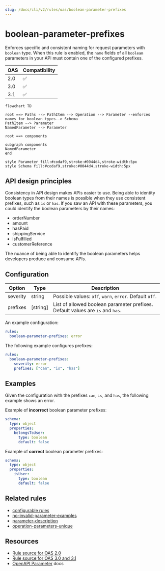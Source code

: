 ```yaml
---
slug: /docs/cli/v2/rules/oas/boolean-parameter-prefixes
---
```


# boolean-parameter-prefixes

Enforces specific and consistent naming for request parameters with `boolean` type.
When this rule is enabled, the `name` fields of all `boolean` parameters in your API must contain one of the configured prefixes.

| OAS | Compatibility |
| --- | ------------- |
| 2.0 | ✅            |
| 3.0 | ✅            |
| 3.1 | ✅            |

```mermaid
flowchart TD

root ==> Paths --> PathItem --> Operation --> Parameter --enforces names for boolean types--> Schema
PathItem --> Parameter
NamedParameter --> Parameter

root ==> components

subgraph components
NamedParameter
end

style Parameter fill:#codaf9,stroke:#0044d4,stroke-width:5px
style Schema fill:#codaf9,stroke:#0044d4,stroke-width:5px
```

## API design principles

Consistency in API design makes APIs easier to use.
Being able to identity boolean types from their names is possible when they use consistent prefixes, such as `is` or `has`.
If you saw an API with these parameters, you could identify the boolean parameters by their names:

- orderNumber
- amount
- hasPaid
- shippingService
- isFulfilled
- customerReference

The nuance of being able to identify the boolean parameters helps developers produce and consume APIs.

## Configuration

| Option   | Type     | Description                                                                    |
| -------- | -------- | ------------------------------------------------------------------------------ |
| severity | string   | Possible values: `off`, `warn`, `error`. Default `off`.                        |
| prefixes | [string] | List of allowed boolean parameter prefixes. Default values are `is` and `has`. |

An example configuration:

```yaml
rules:
  boolean-parameter-prefixes: error
```

The following example configures prefixes:

```yaml
rules:
  boolean-parameter-prefixes:
    severity: error
    prefixes: ["can", "is", "has"]
```

## Examples

Given the configuration with the prefixes `can`, `is`, and `has`, the following example shows an error.

Example of **incorrect** boolean parameter prefixes:

```yaml
schema:
  type: object
  properties:
    belongsToUser:
      type: boolean
      default: false
```

Example of **correct** boolean parameter prefixes:

```yaml
schema:
  type: object
  properties:
    isUser:
      type: boolean
      default: false
```

## Related rules

- [configurable rules](../configurable-rules.md)
- [no-invalid-parameter-examples](./no-invalid-parameter-examples.md)
- [parameter-description](./parameter-description.md)
- [operation-parameters-unique](./operation-parameters-unique.md)

## Resources

- [Rule source for OAS 2.0](https://github.com/Redocly/redocly-cli/blob/main/packages/core/src/rules/oas2/boolean-parameter-prefixes.ts)
- [Rule source for OAS 3.0 and 3.1](https://github.com/Redocly/redocly-cli/blob/main/packages/core/src/rules/oas3/boolean-parameter-prefixes.ts)
- [OpenAPI Parameter](https://redocly.com/docs/openapi-visual-reference/parameter/) docs

